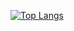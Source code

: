 [![Top Langs](https://github-readme-stats.vercel.app/api/top-langs/?username=WayneVn)](https://github.com/anuraghazra/github-readme-stats)
